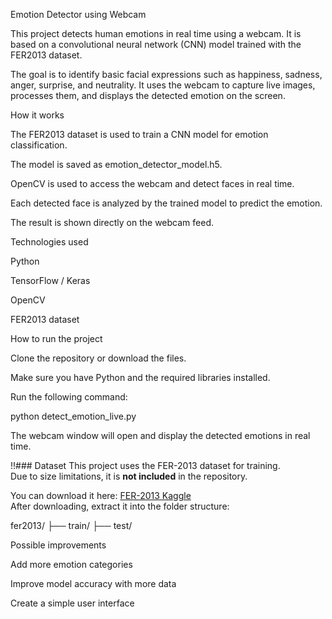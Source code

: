 Emotion Detector using Webcam

This project detects human emotions in real time using a webcam.
It is based on a convolutional neural network (CNN) model trained with the FER2013 dataset.

The goal is to identify basic facial expressions such as happiness, sadness, anger, surprise, and neutrality.
It uses the webcam to capture live images, processes them, and displays the detected emotion on the screen.

How it works

The FER2013 dataset is used to train a CNN model for emotion classification.

The model is saved as emotion_detector_model.h5.

OpenCV is used to access the webcam and detect faces in real time.

Each detected face is analyzed by the trained model to predict the emotion.

The result is shown directly on the webcam feed.

Technologies used

Python

TensorFlow / Keras

OpenCV

FER2013 dataset

How to run the project

Clone the repository or download the files.

Make sure you have Python and the required libraries installed.

Run the following command:

python detect_emotion_live.py


The webcam window will open and display the detected emotions in real time.

!!### Dataset
This project uses the FER-2013 dataset for training.  
Due to size limitations, it is **not included** in the repository.  

You can download it here: [FER-2013 Kaggle](https://www.kaggle.com/datasets/msambare/fer2013)  
After downloading, extract it into the folder structure:

fer2013/
├── train/
├── test/



Possible improvements

Add more emotion categories

Improve model accuracy with more data


Create a simple user interface
